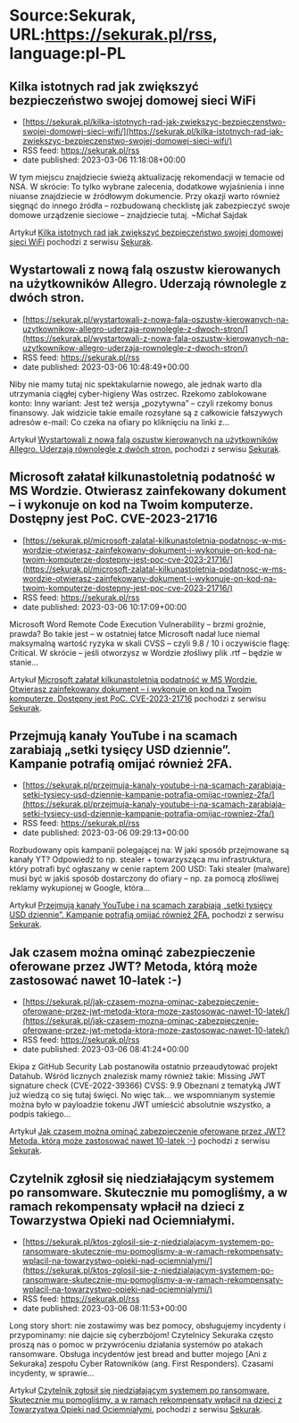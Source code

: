 # Source:Sekurak, URL:https://sekurak.pl/rss, language:pl-PL

## Kilka istotnych rad jak zwiększyć bezpieczeństwo swojej domowej sieci WiFi
 - [https://sekurak.pl/kilka-istotnych-rad-jak-zwiekszyc-bezpieczenstwo-swojej-domowej-sieci-wifi/](https://sekurak.pl/kilka-istotnych-rad-jak-zwiekszyc-bezpieczenstwo-swojej-domowej-sieci-wifi/)
 - RSS feed: https://sekurak.pl/rss
 - date published: 2023-03-06 11:18:08+00:00

<p>W tym miejscu znajdziecie świeżą aktualizację rekomendacji w temacie od NSA. W skrócie: To tylko wybrane zalecenia, dodatkowe wyjaśnienia i inne niuanse znajdziecie w źródłowym dokumencie. Przy okazji warto również sięgnąć do innego źródła &#8211; rozbudowaną checklistę jak zabezpieczyć swoje domowe urządzenie sieciowe &#8211; znajdziecie tutaj. ~Michał Sajdak</p>
<p>Artykuł <a href="https://sekurak.pl/kilka-istotnych-rad-jak-zwiekszyc-bezpieczenstwo-swojej-domowej-sieci-wifi/" rel="nofollow">Kilka istotnych rad jak zwiększyć bezpieczeństwo swojej domowej sieci WiFi</a> pochodzi z serwisu <a href="https://sekurak.pl" rel="nofollow">Sekurak</a>.</p>

## Wystartowali z nową falą oszustw kierowanych na użytkowników Allegro. Uderzają równolegle z dwóch stron.
 - [https://sekurak.pl/wystartowali-z-nowa-fala-oszustw-kierowanych-na-uzytkownikow-allegro-uderzaja-rownolegle-z-dwoch-stron/](https://sekurak.pl/wystartowali-z-nowa-fala-oszustw-kierowanych-na-uzytkownikow-allegro-uderzaja-rownolegle-z-dwoch-stron/)
 - RSS feed: https://sekurak.pl/rss
 - date published: 2023-03-06 10:48:49+00:00

<p>Niby nie mamy tutaj nic spektakularnie nowego, ale jednak warto dla utrzymania ciągłej cyber-higieny Was ostrzec. Rzekomo zablokowane konto: Inny wariant: Jest też wersja &#8222;pozytywna&#8221; &#8211; czyli rzekomy bonus finansowy. Jak widzicie takie emaile rozsyłane są z całkowicie fałszywych adresów e-mail: Co czeka na ofiary po kliknięciu na linki z...</p>
<p>Artykuł <a href="https://sekurak.pl/wystartowali-z-nowa-fala-oszustw-kierowanych-na-uzytkownikow-allegro-uderzaja-rownolegle-z-dwoch-stron/" rel="nofollow">Wystartowali z nową falą oszustw kierowanych na użytkowników Allegro. Uderzają równolegle z dwóch stron.</a> pochodzi z serwisu <a href="https://sekurak.pl" rel="nofollow">Sekurak</a>.</p>

## Microsoft załatał kilkunastoletnią podatność w MS Wordzie. Otwierasz zainfekowany dokument – i wykonuje on kod na Twoim komputerze. Dostępny jest PoC. CVE-2023-21716
 - [https://sekurak.pl/microsoft-zalatal-kilkunastoletnia-podatnosc-w-ms-wordzie-otwierasz-zainfekowany-dokument-i-wykonuje-on-kod-na-twoim-komputerze-dostepny-jest-poc-cve-2023-21716/](https://sekurak.pl/microsoft-zalatal-kilkunastoletnia-podatnosc-w-ms-wordzie-otwierasz-zainfekowany-dokument-i-wykonuje-on-kod-na-twoim-komputerze-dostepny-jest-poc-cve-2023-21716/)
 - RSS feed: https://sekurak.pl/rss
 - date published: 2023-03-06 10:17:09+00:00

<p>Microsoft Word Remote Code Execution Vulnerability &#8211; brzmi groźnie, prawda? Bo takie jest &#8211; w ostatniej łatce Microsoft nadał luce niemal maksymalną wartość ryzyka w skali CVSS &#8211; czyli 9.8 / 10 i oczywiście flagę: Critical. W skrócie &#8211; jeśli otworzysz w Wordzie złośliwy plik .rtf &#8211; będzie w stanie...</p>
<p>Artykuł <a href="https://sekurak.pl/microsoft-zalatal-kilkunastoletnia-podatnosc-w-ms-wordzie-otwierasz-zainfekowany-dokument-i-wykonuje-on-kod-na-twoim-komputerze-dostepny-jest-poc-cve-2023-21716/" rel="nofollow">Microsoft załatał kilkunastoletnią podatność w MS Wordzie. Otwierasz zainfekowany dokument &#8211; i wykonuje on kod na Twoim komputerze. Dostępny jest PoC. CVE-2023-21716</a> pochodzi z serwisu <a href="https://sekurak.pl" rel="nofollow">Sekurak</a>.</p>

## Przejmują kanały YouTube i na scamach zarabiają „setki tysięcy USD dziennie”. Kampanie potrafią omijać również 2FA.
 - [https://sekurak.pl/przejmuja-kanaly-youtube-i-na-scamach-zarabiaja-setki-tysiecy-usd-dziennie-kampanie-potrafia-omijac-rowniez-2fa/](https://sekurak.pl/przejmuja-kanaly-youtube-i-na-scamach-zarabiaja-setki-tysiecy-usd-dziennie-kampanie-potrafia-omijac-rowniez-2fa/)
 - RSS feed: https://sekurak.pl/rss
 - date published: 2023-03-06 09:29:13+00:00

<p>Rozbudowany opis kampanii polegającej na: W jaki sposób przejmowane są kanały YT? Odpowiedź to np. stealer + towarzysząca mu infrastruktura, który potrafi być ogłaszany w cenie raptem 200 USD: Taki stealer (malware) musi być w jakiś sposób dostarczony do ofiary &#8211; np. za pomocą złośliwej reklamy wykupionej w Google, która...</p>
<p>Artykuł <a href="https://sekurak.pl/przejmuja-kanaly-youtube-i-na-scamach-zarabiaja-setki-tysiecy-usd-dziennie-kampanie-potrafia-omijac-rowniez-2fa/" rel="nofollow">Przejmują kanały YouTube i na scamach zarabiają &#8222;setki tysięcy USD dziennie&#8221;. Kampanie potrafią omijać również 2FA.</a> pochodzi z serwisu <a href="https://sekurak.pl" rel="nofollow">Sekurak</a>.</p>

## Jak czasem można ominąć zabezpieczenie oferowane przez JWT? Metoda, którą może zastosować nawet 10-latek :-)
 - [https://sekurak.pl/jak-czasem-mozna-ominac-zabezpieczenie-oferowane-przez-jwt-metoda-ktora-moze-zastosowac-nawet-10-latek/](https://sekurak.pl/jak-czasem-mozna-ominac-zabezpieczenie-oferowane-przez-jwt-metoda-ktora-moze-zastosowac-nawet-10-latek/)
 - RSS feed: https://sekurak.pl/rss
 - date published: 2023-03-06 08:41:24+00:00

<p>Ekipa z GitHub Security Lab postanowiła ostatnio przeaudytować projekt Datahub. Wśród licznych znalezisk mamy również takie: Missing JWT signature check&#160;(CVE-2022-39366) CVSS: 9.9 Obeznani z tematyką JWT już wiedzą co się tutaj święci. No więc tak&#8230; we wspomnianym systemie można było w payloadzie tokenu JWT umieścić absolutnie wszystko, a podpis takiego...</p>
<p>Artykuł <a href="https://sekurak.pl/jak-czasem-mozna-ominac-zabezpieczenie-oferowane-przez-jwt-metoda-ktora-moze-zastosowac-nawet-10-latek/" rel="nofollow">Jak czasem można ominąć zabezpieczenie oferowane przez JWT? Metoda, którą może zastosować nawet 10-latek :-)</a> pochodzi z serwisu <a href="https://sekurak.pl" rel="nofollow">Sekurak</a>.</p>

## Czytelnik zgłosił się niedziałającym systemem po ransomware. Skutecznie mu pomogliśmy, a w ramach rekompensaty wpłacił na dzieci z Towarzystwa Opieki nad Ociemniałymi.
 - [https://sekurak.pl/ktos-zglosil-sie-z-niedzialajacym-systemem-po-ransomware-skutecznie-mu-pomoglismy-a-w-ramach-rekompensaty-wplacil-na-towarzystwo-opieki-nad-ociemnialymi/](https://sekurak.pl/ktos-zglosil-sie-z-niedzialajacym-systemem-po-ransomware-skutecznie-mu-pomoglismy-a-w-ramach-rekompensaty-wplacil-na-towarzystwo-opieki-nad-ociemnialymi/)
 - RSS feed: https://sekurak.pl/rss
 - date published: 2023-03-06 08:11:53+00:00

<p>Long story short: nie zostawimy was bez pomocy, obsługujemy incydenty i przypominamy: nie dajcie się cyberzbójom! Czytelnicy Sekuraka często proszą nas o pomoc w przywróceniu działania systemów po atakach ransomware. Obsługa incydentów jest bread and butter mojego [Ani z Sekuraka] zespołu Cyber Ratowników (ang. First Responders). Czasami incydenty, w sprawie...</p>
<p>Artykuł <a href="https://sekurak.pl/ktos-zglosil-sie-z-niedzialajacym-systemem-po-ransomware-skutecznie-mu-pomoglismy-a-w-ramach-rekompensaty-wplacil-na-towarzystwo-opieki-nad-ociemnialymi/" rel="nofollow">Czytelnik zgłosił się niedziałającym systemem po ransomware. Skutecznie mu pomogliśmy, a w ramach rekompensaty wpłacił na dzieci z Towarzystwa Opieki nad Ociemniałymi.</a> pochodzi z serwisu <a href="https://sekurak.pl" rel="nofollow">Sekurak</a>.</p>

